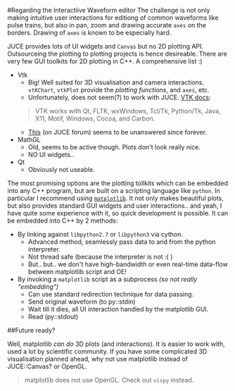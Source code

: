 #Regarding the Interactiive Waveform editor
The challenge is not only making intuitive user interactions for editiong of common waveforms like pulse trains, but also in pan, zoom and drawing accurate `axes` on the borders. Drawing of `axes` is known to be especially hard.

JUCE provides lots of UI widgets and `Canvas` but no 2D plotting API. Outsourceing the plotting to plotting projects is hence desireable.
There are very few GUI toolkits for 2D plotting in C++. A comprehensive list :)

* Vtk
    - Big! Well suited for 3D visualisation and camera interactions. `vtKChart`, `vtkPlot` provide the _plotting functions_, and `axes`, etc. 
    - Unfortunately, does not seem(?) to work with JUCE. [VTK docs](http://www.vtk.org/features-interaction-and-gui-support/):
    >VTK works with  ​Qt, FLTK, wxWindows, Tcl/Tk, Python/Tk, Java, X11, Motif, Windows, Cocoa, and Carbon​.
    - [This](https://forum.juce.com/t/vtk-juce-and-openglcomponent/3607) (on JUCE forum) seems to be unanswered since forever.
* MathGL
    - Old, seems to be active though. Plots don't look really nice.
    - NO UI widgets..
* Qt
    - Obviously not useable.

The most promising options are the plotting tollkits which can be embedded into any C++ program, but are built on a scripting language like `python`. In particular I recommend using [`matplotlib`](www.matplotlib.org).
It not only makes beautiful plots, but also provides standard GUI widgets and user interactions.. and yeah, I have quite some experience with it, so quick development is possible.
It can be embedded into C++ by 2 methods:

* By linking against `libpython2.7` or `libpython3` via cython.
    - Advanced method, seamlessly pass data to and from the python interpreter.
    - Not thread safe (because the interpreter is not :( )
    - But.. but.. we don't have high-bandwidth or even real-time data-flow between matplotlib script and OE!
* By invoking a `matplotlib` script as a subprocess _(so not really "embedding")_
    - Can use standard redirection technique for data passing.
    - Send original waveform (to py::stdin)
    - Wait till it dies, all UI interaction handled by the matplotlib GUI.
    - Read (py::stdout)

##Future ready?

Well, matplotlib _can do_ 3D plots (and interactions). It is easier to work with, used a lot by scientific community. If you have some complicated 3D visualisation planned ahead, why not use matplotlib instead of JUCE::Canvas? or OpenGL.
>matplotlib does not use OpenGL. Check out `vispy` instead.
